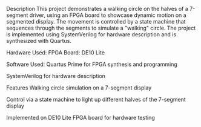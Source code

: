 Description
This project demonstrates a walking circle on the halves of a 7-segment driver, using an FPGA board to showcase dynamic motion on a segmented display. The movement is controlled by a state machine that sequences through the segments to simulate a "walking" circle. The project is implemented using SystemVerilog for hardware description and is synthesized with Quartus.

Hardware Used:
FPGA Board: DE10 Lite

Software Used:
Quartus Prime for FPGA synthesis and programming

SystemVerilog for hardware description

Features
Walking circle simulation on a 7-segment display

Control via a state machine to light up different halves of the 7-segment display

Implemented on DE10 Lite FPGA board for hardware testing
